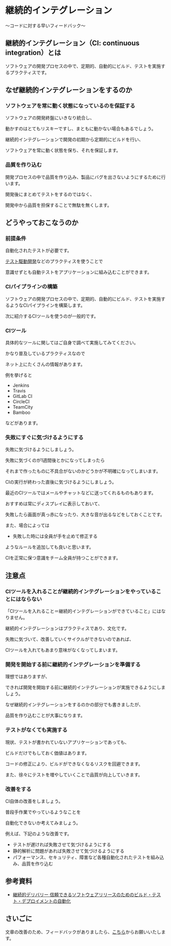 # 継続的インテグレーション

〜コードに対する早いフィードバック〜

## 継続的インテグレーション（CI: continuous integration）とは

ソフトウェアの開発プロセスの中で、定期的、自動的にビルド、テストを実施するプラクティスです。

## なぜ継続的インテグレーションをするのか

### ソフトウェアを常に動く状態になっているのを保証する

ソフトウェアの開発終盤にいきなり統合し、

動かすのはとてもリスキーですし、まともに動かない場合もあるでしょう。

継続的インテグレーションで開発の初期から定期的にビルドを行い、

ソフトウェアを常に動く状態を保ち、それを保証します。

### 品質を作り込む

開発プロセスの中で品質を作り込み、製品にバグを出さないようにするために行います。

開発後にまとめてテストをするのではなく、

開発中から品質を担保することで無駄を無くします。

## どうやっておこなうのか

### 前提条件

自動化されたテストが必要です。

[テスト駆動開発](/practices/test-driven-development)などのプラクティスを使うことで

意識せずとも自動テストをアプリケーションに組み込むことができます。

### CIパイプラインの構築

ソフトウェアの開発プロセスの中で、定期的、自動的にビルド、テストを実施するようなCIパイプラインを構築します。

次に紹介するCIツールを使うのが一般的です。

### CIツール

具体的なツールに関してはご自身で調べて実施してみてください。

かなり普及しているプラクティスなので

ネット上にたくさんの情報があります。

例を挙げると

 * Jenkins
 * Travis
 * GitLab CI
 * CircleCI
 * TeamCity
 * Bamboo

などがあります。

### 失敗にすぐに気づけるようにする

失敗に気づけるようにしましょう。

失敗に気づくのが1週間後とかになってしまったら

それまで作ったものに不具合がないのかどうかが不明確になってしまいます。

CIの実行が終わった直後に気づけるようにしましょう。

最近のCIツールではメールやチャットなどに送ってくれるものもあります。

おすすめは常にディスプレイに表示しておいて、

失敗したら画面が真っ赤になったり、大きな音が出るなどをしておくことです。

また、場合によっては

 * 失敗した時には全員が手を止めて修正する

ようなルールを追加しても良いと思います。

CIを正常に保つ意識をチーム全員が持つことができます。

## 注意点

### CIツールを入れることが継続的インテグレーションをやっていることにはならない

「CIツールを入れること＝継続的インテグレーションができていること」にはなりません。

継続的インテグレーションはプラクティスであり、文化です。

失敗に気づいて、改善していくサイクルができないのであれば、

CIツールを入れてもあまり意味がなくなってしまいます。

### 開発を開始する前に継続的インテグレーションを準備する

理想ではありますが、

できれば開発を開始する前に継続的インテグレーションが実施できるようにしましょう。

なぜ継続的インテグレーションをするのかの部分でも書きましたが、

品質を作り込むことが大事になります。

### テストがなくても実施する

現状、テストが書かれていないアプリケーションであっても、

ビルドだけでもしておく価値はあります。

コードの修正により、ビルドができなくなるリスクを回避できます。

また、徐々にテストを増やしていくことで品質が向上していきます。

### 改善をする

CI自体の改善をしましょう。

普段手作業でやっているようなことを

自動化できないか考えてみましょう。

例えば、下記のような改善です。

 * テストが遅ければ失敗させて気づけるようにする
 * 静的解析に問題があれば失敗させて気づけるようにする
 * パフォーマンス、セキュリティ、障害など各種自動化されたテストを組み込み、品質を作り込む

## 参考資料
* [継続的デリバリー 信頼できるソフトウェアリリースのためのビルド・テスト・デプロイメントの自動化](https://amzn.to/2zE9blc)

## さいごに

文章の改善のため、フィードバックがありましたら、[こちら](https://forms.gle/TKUJ2Gs9EoH2jQvp7)からお願いいたします。
